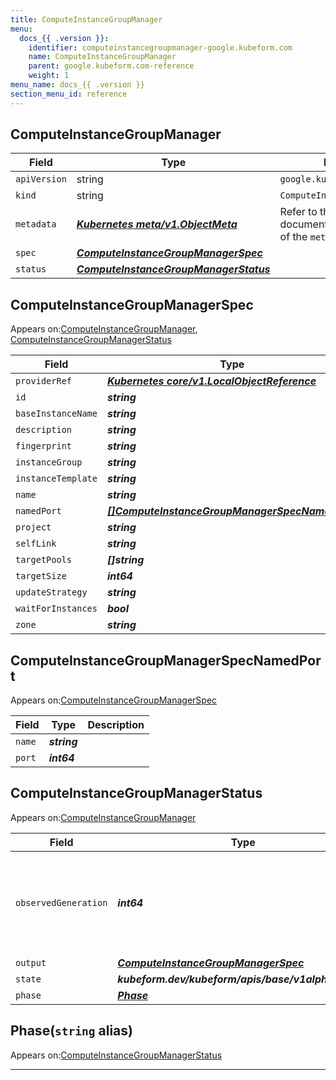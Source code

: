 ```yaml
---
title: ComputeInstanceGroupManager
menu:
  docs_{{ .version }}:
    identifier: computeinstancegroupmanager-google.kubeform.com
    name: ComputeInstanceGroupManager
    parent: google.kubeform.com-reference
    weight: 1
menu_name: docs_{{ .version }}
section_menu_id: reference
---
```


## ComputeInstanceGroupManager
| Field | Type | Description |
| ------ | ----- | ----------- |
| `apiVersion` | string | `google.kubeform.com/v1alpha1` |
|    `kind` | string | `ComputeInstanceGroupManager` |
| `metadata` | ***[Kubernetes meta/v1.ObjectMeta](https://v1-18.docs.kubernetes.io/docs/reference/generated/kubernetes-api/v1.18/#objectmeta-v1-meta)***|Refer to the Kubernetes API documentation for the fields of the `metadata` field.|
| `spec` | ***[ComputeInstanceGroupManagerSpec](#computeinstancegroupmanagerspec)***||
| `status` | ***[ComputeInstanceGroupManagerStatus](#computeinstancegroupmanagerstatus)***||
## ComputeInstanceGroupManagerSpec

Appears on:[ComputeInstanceGroupManager](#computeinstancegroupmanager), [ComputeInstanceGroupManagerStatus](#computeinstancegroupmanagerstatus)

| Field | Type | Description |
| ------ | ----- | ----------- |
| `providerRef` | ***[Kubernetes core/v1.LocalObjectReference](https://v1-18.docs.kubernetes.io/docs/reference/generated/kubernetes-api/v1.18/#localobjectreference-v1-core)***||
| `id` | ***string***||
| `baseInstanceName` | ***string***||
| `description` | ***string***| ***(Optional)*** |
| `fingerprint` | ***string***| ***(Optional)*** |
| `instanceGroup` | ***string***| ***(Optional)*** |
| `instanceTemplate` | ***string***||
| `name` | ***string***||
| `namedPort` | ***[[]ComputeInstanceGroupManagerSpecNamedPort](#computeinstancegroupmanagerspecnamedport)***| ***(Optional)*** |
| `project` | ***string***| ***(Optional)*** |
| `selfLink` | ***string***| ***(Optional)*** |
| `targetPools` | ***[]string***| ***(Optional)*** |
| `targetSize` | ***int64***| ***(Optional)*** |
| `updateStrategy` | ***string***| ***(Optional)*** |
| `waitForInstances` | ***bool***| ***(Optional)*** |
| `zone` | ***string***| ***(Optional)*** |
## ComputeInstanceGroupManagerSpecNamedPort

Appears on:[ComputeInstanceGroupManagerSpec](#computeinstancegroupmanagerspec)

| Field | Type | Description |
| ------ | ----- | ----------- |
| `name` | ***string***||
| `port` | ***int64***||
## ComputeInstanceGroupManagerStatus

Appears on:[ComputeInstanceGroupManager](#computeinstancegroupmanager)

| Field | Type | Description |
| ------ | ----- | ----------- |
| `observedGeneration` | ***int64***| ***(Optional)*** Resource generation, which is updated on mutation by the API Server.|
| `output` | ***[ComputeInstanceGroupManagerSpec](#computeinstancegroupmanagerspec)***| ***(Optional)*** |
| `state` | ***kubeform.dev/kubeform/apis/base/v1alpha1.State***| ***(Optional)*** |
| `phase` | ***[Phase](#phase)***| ***(Optional)*** |
## Phase(`string` alias)

Appears on:[ComputeInstanceGroupManagerStatus](#computeinstancegroupmanagerstatus)

---
